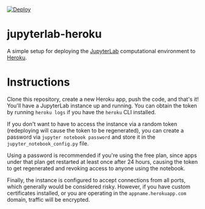 [![Deploy](https://www.herokucdn.com/deploy/button.svg)](https://heroku.com/deploy)

# jupyterlab-heroku

A simple setup for deploying the <a href="https://github.com/jupyterlab/jupyterlab">JupyterLab</a> computational environment to <a href="https://www.heroku.com/">Heroku</a>.

# Instructions

Clone this repository, create a new Heroku app, push the code, and that's it!
You'll have a JupyterLab instance up and running. You can obtain the token by
running `heroku logs` if you have the `heroku` CLI installed.

If you don't want to have to access the instance via a random token (redeploying
will cause the token to be regenerated), you can create a password via `jupyter notebook password`
and store it in the `jupyter_notebook_config.py` file.

Using a password is recommended if you're using the free plan, since apps under
that plan get restarted at least once after 24 hours, causing the token to
get regenerated and revoking access to anyone using the notebook.

Finally, the instance is configured to accept connections from all ports, which
generally would be considered risky. However, if you have custom certificates
installed, or you are operating in the `appname.herokuapp.com` domain, traffic
will be encrypted.
